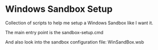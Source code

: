 # Windows Sandbox Setup

Collection of scripts to help me setup a Windows Sandbox like I want it.

The main entry point is the sandbox-setup.cmd

And also look into the sandbox configuration file: WinSandBox.wsb